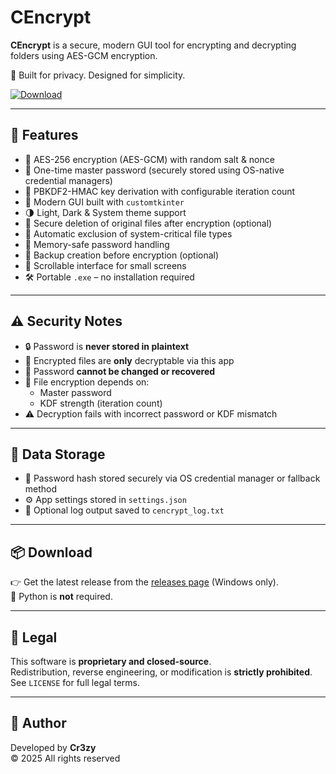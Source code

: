 # CEncrypt

**CEncrypt** is a secure, modern GUI tool for encrypting and decrypting folders using AES-GCM encryption.

🔐 Built for privacy. Designed for simplicity.

[![Download](https://img.shields.io/badge/Download-.exe-blue?style=for-the-badge&logo=windows)](https://github.com/Cr3zy-dev/CEncrypt/releases/latest/download/cencrypt.exe)

---

## 🚀 Features

- 🔐 AES-256 encryption (AES-GCM) with random salt & nonce
- 🔑 One-time master password (securely stored using OS-native credential managers)
- 🧠 PBKDF2-HMAC key derivation with configurable iteration count
- 🧱 Modern GUI built with `customtkinter`
- 🌗 Light, Dark & System theme support
- 🧼 Secure deletion of original files after encryption (optional)
- 🧩 Automatic exclusion of system-critical file types
- 🧠 Memory-safe password handling
- 📁 Backup creation before encryption (optional)
- 📜 Scrollable interface for small screens
- 🛠 Portable `.exe` – no installation required

---

## ⚠️ Security Notes

- 🔒 Password is **never stored in plaintext**
- 🔐 Encrypted files are **only** decryptable via this app
- 🔁 Password **cannot be changed or recovered**
- 🔄 File encryption depends on:
  - Master password
  - KDF strength (iteration count)
- ⚠️ Decryption fails with incorrect password or KDF mismatch

---

## 💾 Data Storage

- 🔐 Password hash stored securely via OS credential manager or fallback method
- ⚙️ App settings stored in `settings.json`
- 📝 Optional log output saved to `cencrypt_log.txt`

---

## 📦 Download

👉 Get the latest release from the [releases page](https://github.com/Cr3zy-dev/CEncrypt/releases) (Windows only).  
📌 Python is **not** required.

---

## 🛑 Legal

This software is **proprietary and closed-source**.  
Redistribution, reverse engineering, or modification is **strictly prohibited**.  
See `LICENSE` for full legal terms.

---

## 👤 Author

Developed by **Cr3zy**  
© 2025 All rights reserved
